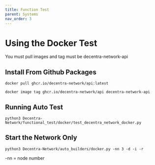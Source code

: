```yaml
---
title: Function Test
parent: Systems
nav_order: 3
---
```


# Using the Docker Test
You must pull images and tag must be decentra-network-api

## Install From Github Packages
`docker pull ghcr.io/decentra-network/api:latest`

`docker image tag ghcr.io/decentra-network/api decentra-network-api`

## Running Auto Test

`python3 Decentra-Network/functional_test/docker/test_decentra_network_docker.py`

## Start the Network Only
`python3 Decentra-Network/auto_builders/docker.py -nn 3 -d -i -r`

-nn = node number
